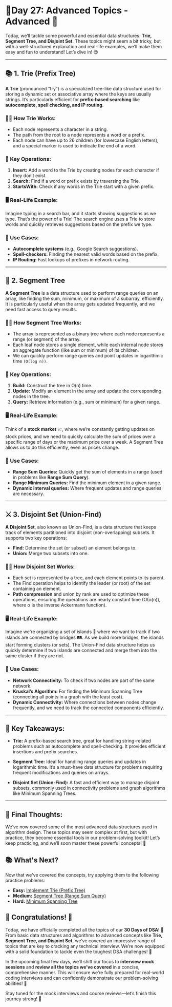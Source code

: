 # 🚀Day 27: Advanced Topics - Advanced 🚀

Today, we’ll tackle some powerful and essential data structures: **Trie, Segment Tree, and Disjoint Set**. These topics might seem a bit tricky, but with a well-structured explanation and real-life examples, we’ll make them easy and fun to understand! Let’s dive in! 😊

<hr>

## 📚 1. Trie (Prefix Tree)

**A Trie** (pronounced “try”) is a specialized tree-like data structure used for storing a dynamic set or associative array where the keys are usually strings. It’s particularly efficient for **prefix-based searching** like **autocomplete, spell checking, and IP routing**.

### 🧑‍💻 How Trie Works:

- Each node represents a character in a string.
- The path from the root to a node represents a word or a prefix.
- Each node can have up to 26 children (for lowercase English letters), and a special marker is used to indicate the end of a word.

### 🌟 Key Operations:

1. **Insert:** Add a word to the Trie by creating nodes for each character if they don’t exist.
2. **Search:** Find if a word or prefix exists by traversing the Trie.
3. **StartsWith:** Check if any words in the Trie start with a given prefix.

### 🖥️ Real-Life Example:

Imagine typing in a search bar, and it starts showing suggestions as we type. That’s the power of a Trie! The search engine uses a Trie to store words and quickly retrieves suggestions based on the prefix we type.

### 🔑 Use Cases:

- **Autocomplete systems** (e.g., Google Search suggestions).
- **Spell-checkers:** Finding the nearest valid words based on the prefix.
- **IP Routing:** Fast lookups of prefixes in network routing.

<hr>

## 🌲 2. Segment Tree

**A Segment Tree** is a data structure used to perform range queries on an array, like finding the sum, minimum, or maximum of a subarray, efficiently. It is particularly useful when the array gets updated frequently, and we need fast access to query results.

### 🧑‍💻 How Segment Tree Works:

- The array is represented as a binary tree where each node represents a range (or segment) of the array.
- Each leaf node stores a single element, while each internal node stores an aggregate function (like sum or minimum) of its children.
- We can quickly perform range queries and point updates in logarithmic time `(O(log n))`.

### 🌟 Key Operations:

1. **Build:** Construct the tree in O(n) time.
2. **Update:** Modify an element in the array and update the corresponding nodes in the tree.
3. **Query:** Retrieve information (e.g., sum or minimum) for a given range.

### 🖥️ Real-Life Example:

Think of a **stock market** 📈, where we’re constantly getting updates on stock prices, and we need to quickly calculate the sum of prices over a specific range of days or the maximum price over a week. A Segment Tree allows us to do this efficiently, even as prices change.

### 🔑 Use Cases:

- **Range Sum Queries:** Quickly get the sum of elements in a range (used in problems like **Range Sum Query**).
- **Range Minimum Queries:** Find the minimum element in a given range.
- **Dynamic interval queries:** Where frequent updates and range queries are necessary.

<hr>

## ⚔️ 3. Disjoint Set (Union-Find)

**A Disjoint Set**, also known as Union-Find, is a data structure that keeps track of elements partitioned into disjoint (non-overlapping) subsets. It supports two key operations:

- **Find:** Determine the set (or subset) an element belongs to.
- **Union:** Merge two subsets into one.

### 🧑‍💻 How Disjoint Set Works:

- Each set is represented by a tree, and each element points to its parent.
- The Find operation helps to identify the leader (or root) of the set containing an element.
- **Path compression** and union by rank are used to optimize these operations, ensuring the operations are nearly constant time (O(α(n)), where α is the inverse Ackermann function).

### 🖥️ Real-Life Example:

Imagine we're organizing a set of islands 🌴 where we want to track if two islands are connected by bridges 🛤️. As we build more bridges, the islands start forming clusters (or sets). The Union-Find data structure helps us quickly determine if two islands are connected and merge them into the same cluster if they are not.

### 🔑 Use Cases:

- **Network Connectivity:** To check if two nodes are part of the same network.
- **Kruskal’s Algorithm:** For finding the Minimum Spanning Tree (connecting all points in a graph with the least cost).
- **Dynamic Connectivity:** Where connections between nodes change frequently, and we need to track the connected components efficiently.

<hr>

## 🌟 Key Takeaways:

- **Trie:** A prefix-based search tree, great for handling string-related problems such as autocomplete and spell-checking. It provides efficient insertions and prefix searches.

- **Segment Tree:** Ideal for handling range queries and updates in logarithmic time. It’s a must-have data structure for problems requiring frequent modifications and queries on arrays.

- **Disjoint Set (Union-Find):** A fast and efficient way to manage disjoint subsets, commonly used in connectivity problems and graph algorithms like Minimum Spanning Trees.

<hr>

## 🎯 Final Thoughts:

We’ve now covered some of the most advanced data structures used in algorithm design. These topics may seem complex at first, but with practice, they become essential tools in our problem-solving toolkit! Let’s keep practicing, and we’ll soon master these powerful concepts! 💪

## 📚 What's Next?

Now that we've covered the concepts, try applying them to the following practice problems:

- **Easy:** [Implement Trie (Prefix Tree)](https://leetcode.com/problems/implement-trie-prefix-tree/)
- **Medium:** [Segment Tree (Range Sum Query)](https://leetcode.com/problems/range-sum-query-mutable/)
- **Hard:** [Minimum Spanning Tree](https://leetcode.com/problems/minimum-spanning-tree/)

## 🎉 Congratulations! 🎉

Today, we have officially completed all the topics of our **30 Days of DSA**! 🎊 From basic data structures and algorithms to advanced concepts like **Trie, Segment Tree, and Disjoint Set**, we’ve covered an impressive range of topics that are key to cracking any technical interview. We’re now equipped with a solid foundation to tackle even the toughest DSA challenges! 💪

In the upcoming final few days, we’ll shift our focus to **interview mock sessions** and **review all the topics we’ve covered** in a concise, comprehensive manner. This will ensure we’re fully prepared for real-world coding interviews and can confidently demonstrate our problem-solving abilities! 🚀

Stay tuned for the mock interviews and course reviews—let’s finish this journey strong! 🌟
